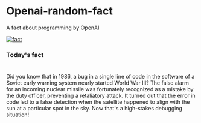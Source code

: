
# Openai-random-fact
 A fact about programming by OpenAI

[![fact](https://github.com/MarioVidoni/openai-daily-fact/actions/workflows/main.yml/badge.svg)](https://github.com/MarioVidoni/openai-daily-fact/actions/workflows/main.yml)

### Today's fact
# 
Did you know that in 1986, a bug in a single line of code in the software of a Soviet early warning system nearly started World War III? The false alarm for an incoming nuclear missile was fortunately recognized as a mistake by the duty officer, preventing a retaliatory attack. It turned out that the error in code led to a false detection when the satellite happened to align with the sun at a particular spot in the sky. Now that's a high-stakes debugging situation!